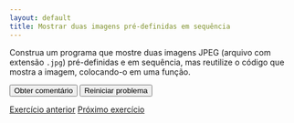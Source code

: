 ```yaml
---
layout: default
title: Mostrar duas imagens pré-definidas em sequência
---
```


Construa um programa que mostre duas imagens JPEG (arquivo com extensão <code>.jpg</code>)
pré-definidas e em sequência, mas reutilize o código que mostra a imagem, colocando-o
em uma função.

<div id="sortableTrash" class="sortable-code"></div> 
<div id="sortable" class="sortable-code"></div> 
<div style="clear:both;"></div> 
<p> 
    <input id="feedbackLink" value="Obter comentário" type="button" /> 
    <input id="newInstanceLink" value="Reiniciar problema" type="button" /> 
</p> 
<script type="text/javascript"> 
(function(){
  var initial = "from jes4py import *\n" +
    "def mostrarImagem(nomeArquivoImagem):\n" +
    "  print(&#039;Olá! Você escolheu um arquivo&#039;, nomeArquivoImagem)\n" +
    "  imagem = makePicture(nomeArquivoImagem)\n" +
    "  show(imagem)\n" +
    "\n" +
    "mostrarImagem(&#039;/home/...&#039;)\n" +
    "mostrarImagem(&#039;/home/...&#039;)";
  var parsonsPuzzle = new ParsonsWidget({
    "sortableId": "sortable",
    "max_wrong_lines": 10,
    "grader": ParsonsWidget._graders.LineBasedGrader,
    "exec_limit": 2500,
    "can_indent": true,
    "x_indent": 50,
    "lang": "en",
    "show_feedback": true,
    "trashId": "sortableTrash"
  });
  parsonsPuzzle.init(initial);
  parsonsPuzzle.shuffleLines();
  $("#newInstanceLink").click(function(event){ 
      event.preventDefault(); 
      parsonsPuzzle.shuffleLines(); 
  }); 
  $("#feedbackLink").click(function(event){ 
      event.preventDefault(); 
      parsonsPuzzle.getFeedback(); 
  }); 
})(); 
</script>


[Exercício anterior](./exercise2.html)
[Próximo exercício](./exercise4.html)

